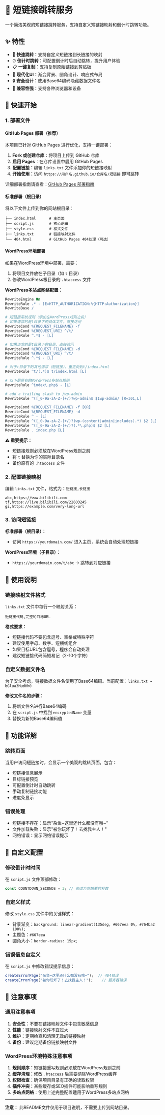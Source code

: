 # 🔗 短链接跳转服务

一个简洁美观的短链接跳转服务，支持自定义短链接映射和倒计时跳转功能。

## ✨ 特性

- 🚀 **快速跳转**：支持自定义短链接到长链接的映射
- ⏰ **倒计时跳转**：可配置倒计时后自动跳转，提升用户体验
- 📋 **一键复制**：支持复制原始链接到剪贴板
- 🎨 **现代化UI**：渐变背景、圆角设计、响应式布局
- 🔒 **安全设计**：使用Base64编码隐藏数据文件名
- 📱 **兼容性强**：支持各种浏览器和设备

## 🚀 快速开始

### 1. 部署文件

#### GitHub Pages 部署（推荐）
本项目已针对 GitHub Pages 进行优化，支持一键部署：

1. **Fork 或创建仓库**：将项目上传到 GitHub 仓库
2. **启用 Pages**：在仓库设置中启用 GitHub Pages
3. **配置链接**：编辑 `links.txt` 文件添加你的短链接映射
4. **开始使用**：访问 `https://用户名.github.io/仓库名/短链接` 即可跳转

详细部署指南请查看：[GitHub Pages 部署指南](GITHUB_PAGES.md)

#### 标准部署（根目录）
将以下文件上传到你的网站根目录：

```
├── index.html      # 主页面
├── script.js       # 核心逻辑
├── style.css       # 样式文件
├── links.txt       # 链接映射文件
└── 404.html        # GitHub Pages 404处理（可选）
```

#### WordPress环境部署
如果在WordPress环境中部署，需要：
1. 将项目文件放在子目录（如 `t` 目录）
2. 修改WordPress根目录的 `.htaccess` 文件

**WordPress多站点网络配置：**
```apache
RewriteEngine On
RewriteRule .* - [E=HTTP_AUTHORIZATION:%{HTTP:Authorization}]
RewriteBase /

# 短链接系统规则（添加在WordPress规则之前）
# 如果请求的是t目录下的具体文件，直接访问
RewriteCond %{REQUEST_FILENAME} -f
RewriteCond %{REQUEST_URI} ^/t/
RewriteRule ^.*$ - [L]

# 如果请求的是t目录下的目录，直接访问
RewriteCond %{REQUEST_FILENAME} -d
RewriteCond %{REQUEST_URI} ^/t/
RewriteRule ^.*$ - [L]

# 对于t目录下的其他请求（短链接），重定向到t/index.html
RewriteRule ^t/(.*)$ t/index.html [L]

# 以下是原有的WordPress多站点规则
RewriteRule ^index\.php$ - [L]

# add a trailing slash to /wp-admin
RewriteRule ^([_0-9a-zA-Z-]+/)?wp-admin$ $1wp-admin/ [R=301,L]

RewriteCond %{REQUEST_FILENAME} -f [OR]
RewriteCond %{REQUEST_FILENAME} -d
RewriteRule ^ - [L]
RewriteRule ^([_0-9a-zA-Z-]+/)?(wp-(content|admin|includes).*) $2 [L]
RewriteRule ^([_0-9a-zA-Z-]+/)?(.*\.php)$ $2 [L]
RewriteRule . index.php [L]
```

**⚠️ 重要提示：**
- 短链接规则必须放在WordPress规则之前
- 将 `t` 替换为你的实际目录名
- 备份原有的 `.htaccess` 文件

### 2. 配置链接映射

编辑 `links.txt` 文件，格式为：`短链接,长链接`

```
abc,https://www.bilibili.com
tf,https://live.bilibili.com/22603245
gi,https://example.com/very-long-url
```

### 3. 访问短链接

**标准部署（根目录）：**
- 访问 `https://yourdomain.com/` 进入主页，系统会自动处理短链接

**WordPress环境（子目录）：**
- `https://yourdomain.com/t/abc` → 跳转到对应链接

## 📖 使用说明

### 链接映射文件格式

`links.txt` 文件中每行一个映射关系：
```
短链接代码,完整的目标URL
```

**格式要求：**
- 短链接代码不要包含逗号、空格或特殊字符
- 建议使用字母、数字、短横线组合
- 如果目标URL包含逗号，程序会自动处理
- 建议短链接代码简短易记（2-10个字符）

### 自定义数据文件名

为了安全考虑，链接数据文件名使用了Base64编码。当前配置：`links.txt → bGlua3MudHh0`

**修改文件名的步骤：**
1. 将新文件名进行Base64编码
2. 在 `script.js` 中找到 `encryptedName` 变量
3. 替换为新的Base64编码值

## 🎯 功能详解

### 跳转页面

当用户访问短链接时，会显示一个美观的跳转页面，包含：
- 短链接信息展示
- 目标链接预览
- 可配置倒计时自动跳转
- 手动复制链接功能
- 进度条显示

### 错误处理

- 短链接不存在：显示"杂鱼~这里还什么都没有哦~"
- 文件加载失败：显示"被你玩坏了！去找我主人！"
- 网络错误：显示网络错误提示

## 🔧 自定义配置

### 修改倒计时时间

在 `script.js` 文件顶部修改：

```javascript
const COUNTDOWN_SECONDS = 3; // 修改为你想要的秒数
```

### 自定义样式

修改 `style.css` 文件中的关键样式：
- 背景渐变：`background: linear-gradient(135deg, #667eea 0%, #764ba2 100%);`
- 主题色：`#667eea`
- 圆角大小：`border-radius: 15px;`

### 错误信息自定义

在 `script.js` 中修改错误提示信息：
```javascript
createErrorPage("杂鱼~这里还什么都没有哦~");  // 404错误
createErrorPage("被你玩坏了！去找我主人！");    // 服务器错误
```

## 🚨 注意事项

### 通用注意事项
1. **安全性**：不要在链接映射文件中包含敏感信息
2. **性能**：链接映射文件不宜过大
3. **维护**：定期检查和清理无效的链接映射
4. **备份**：建议定期备份链接映射文件

### WordPress环境特殊注意事项
1. **规则顺序**：短链接重写规则必须放在WordPress规则之前
2. **缓存清理**：修改 `.htaccess` 后需要清除WordPress缓存
3. **权限检查**：确保项目目录有正确的读取权限
4. **插件冲突**：某些缓存或SEO插件可能影响重写规则
5. **多站点网络**：使用上述完整配置适用于WordPress多站点网络

---

**注意：** 此README文件仅用于项目说明，不需要上传到网站目录。
